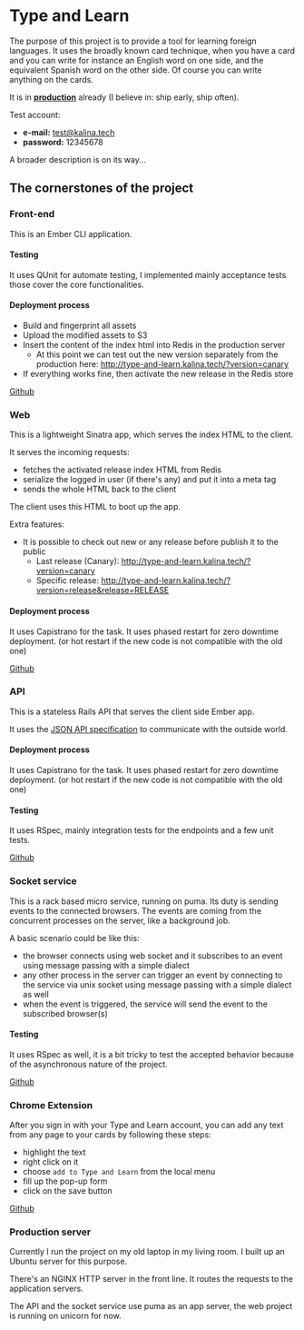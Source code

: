 # Type and Learn

The purpose of this project is to provide a tool for learning foreign languages. It uses the broadly known card technique, when you have a card and you can write for instance an English word on one side, and the equivalent Spanish word on the other side. Of course you can write anything on the cards.

It is in __[production](http://type-and-learn.kalina.tech)__ already (I believe in: ship early, ship often).

Test account:

- __e-mail:__ test@kalina.tech
- __password:__ 12345678

A broader description is on its way...

## The cornerstones of the project

### Front-end

This is an Ember CLI application.

#### Testing

It uses QUnit for automate testing, I implemented mainly acceptance tests those cover the core functionalities.

#### Deployment process

- Build and fingerprint all assets
- Upload the modified assets to S3
- Insert the content of the index html into Redis in the production server
  - At this point we can test out the new version separately from the production here: http://type-and-learn.kalina.tech/?version=canary
- If everything works fine, then activate the new release in the Redis store

[Github](https://github.com/tothpeter/type_and_learn_client)

### Web

This is a lightweight Sinatra app, which serves the index HTML to the client.

It serves the incoming requests:

- fetches the activated release index HTML from Redis
- serialize the logged in user (if there's any) and put it into a meta tag
- sends the whole HTML back to the client

The client uses this HTML to boot up the app.

Extra features:

- It is possible to check out new or any release before publish it to the public
  - Last release (Canary): http://type-and-learn.kalina.tech/?version=canary
  - Specific release: http://type-and-learn.kalina.tech/?version=release&release=RELEASE

#### Deployment process

It uses Capistrano for the task. It uses phased restart for zero downtime deployment. (or hot restart if the new code is not compatible with the old one)

[Github](https://github.com/tothpeter/type_and_learn_web)

### API

This is a stateless Rails API that serves the client side Ember app.

It uses the [JSON API specification](http://jsonapi.org/) to communicate with the outside world.

#### Deployment process

It uses Capistrano for the task. It uses phased restart for zero downtime deployment. (or hot restart if the new code is not compatible with the old one)

#### Testing

It uses RSpec, mainly integration tests for the endpoints and a few unit tests.

[Github](https://github.com/tothpeter/type_and_learn_api)

### Socket service

This is a rack based micro service, running on puma. Its duty is sending events to the connected browsers. The events are coming from the concurrent processes on the server, like a background job.

A basic scenario could be like this:

- the browser connects using web socket and it subscribes to an event using message passing with a simple dialect
- any other process in the server can trigger an event by connecting to the service via unix socket using message passing with a simple dialect as well
- when the event is triggered, the service will send the event to the subscribed browser(s)

#### Testing

It uses RSpec as well, it is a bit tricky to test the accepted behavior because of the asynchronous nature of the project.

[Github](https://github.com/tothpeter/type_and_learn_websockets)

### Chrome Extension

After you sign in with your Type and Learn account, you can add any text from any page to your cards by following these steps:

- highlight the text
- right click on it
- choose `add to Type and Learn` from the local menu
- fill up the pop-up form
- click on the save button

[Github](https://github.com/tothpeter/type_and_learn_chrome_extension)

### Production server

Currently I run the project on my old laptop in my living room. I built up an Ubuntu server for this purpose.

There's an NGINX HTTP server in the front line. It routes the requests to the application servers.

The API and the socket service use puma as an app server, the web project is running on unicorn for now.